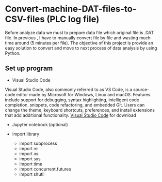 # Convert-machine-DAT-files-to-CSV-files (PLC log file)
Before analyze data we must to prepare data file which original file is .DAT file. In previous , I have to manually convert file by file and wasting much time around (5 minutes per file). The objective of this project is provide an easy solution to convert and move to next process of data analysis by using Python.

## Set up program
* Visual Studio Code

Visual Studio Code, also commonly referred to as VS Code, is a source-code editor made by Microsoft for Windows, Linux and macOS. Features include support for debugging, syntax highlighting, intelligent code completion, snippets, code refactoring, and embedded Git. Users can change the theme, keyboard shortcuts, preferences, and install extensions that add additional functionality.
[Visual Studio Code](https://code.visualstudio.com/) for download

* Jupyter notebook (optional)
* Import library

  * import subprocess
  * import re
  * import os
  * import sys
  * import time
  * import concurrent.futures
  * import shutil
